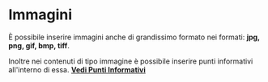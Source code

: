# Immagini

&Egrave; possibile inserire immagini anche di grandissimo formato nei formati: __jpg, png, gif, bmp, tiff__.

Inoltre nei contenuti di tipo immagine è possibile inserire punti informativi all'interno di essa. [__Vedi Punti Informativi__](/it/media-manager/features/info-point.md)

